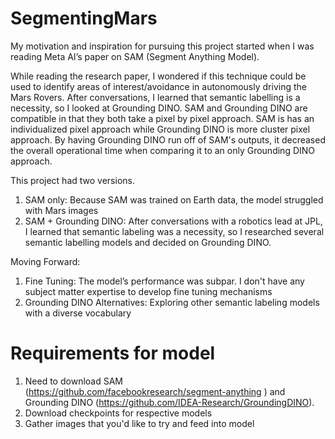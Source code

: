 # SegmentingMars

My motivation and inspiration for pursuing this project started when I was reading Meta AI’s paper on SAM (Segment Anything Model).

While reading the research paper, I wondered if this technique could be used to identify areas of interest/avoidance in autonomously driving the Mars Rovers. After conversations, I learned that semantic labelling is a necessity, so I looked at Grounding DINO. SAM and Grounding DINO are compatible in that they both take a pixel by pixel approach. SAM is has an individualized pixel approach while Grounding DINO is more cluster pixel approach. By having Grounding DINO run off of SAM's outputs, it decreased the overall operational time when comparing it to an only Grounding DINO approach.

This project had two versions. 

1. SAM only: Because SAM was trained on Earth data, the model struggled with Mars images
2. SAM + Grounding DINO: After conversations with a robotics lead at JPL, I learned that semantic labeling was a necessity, so I researched several semantic labelling models and decided on Grounding DINO. 

Moving Forward:
1. Fine Tuning: The model’s performance was subpar. I don't have any subject matter expertise to develop fine tuning mechanisms
2. Grounding DINO Alternatives: Exploring other semantic labeling models with a diverse vocabulary

# Requirements for model
1. Need to download SAM (https://github.com/facebookresearch/segment-anything ) and Grounding DINO (https://github.com/IDEA-Research/GroundingDINO).
2. Download checkpoints for respective models
3. Gather images that you'd like to try and feed into model

